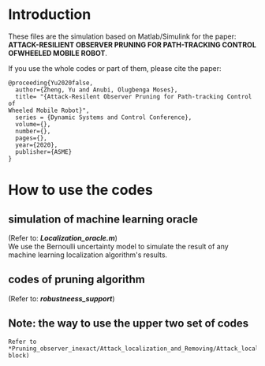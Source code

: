 # Introduction
These files are the simulation based on Matlab/Simulink for the paper: **ATTACK-RESILIENT OBSERVER PRUNING FOR PATH-TRACKING CONTROL OFWHEELED MOBILE ROBOT**.

If you use the whole codes or part of them, please cite the paper:
```
@proceeding{Yu2020false,
  author={Zheng, Yu and Anubi, Olugbenga Moses},
  title= "{Attack-Resilent Observer Pruning for Path-tracking Control of
Wheeled Mobile Robot}",
  series = {Dynamic Systems and Control Conference},
  volume={},
  number={},
  pages={},
  year={2020},
  publisher={ASME}
}
```

# How to use the codes
## simulation of machine learning oracle
   (Refer to: ***Localization_oracle.m***) <br />
   We use the Bernoulli uncertainty model to simulate the result of any machine learning localization algorithm's results.
## codes of pruning algorithm
   (Refer to: ***robustneess_support***) <br />
## Note: the way to use the upper two set of codes
    Refer to *Pruning_observer_inexact/Attack_localization_and_Removing/Attack_localization* block)
   
